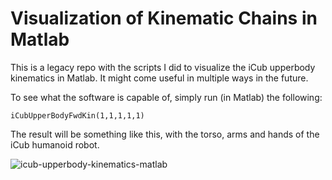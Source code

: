# Visualization of Kinematic Chains in Matlab

This is a legacy repo with the scripts I did to visualize the iCub upperbody kinematics in Matlab. It might come useful in multiple ways in the future.

To see what the software is capable of, simply run (in Matlab) the following:

```
iCubUpperBodyFwdKin(1,1,1,1,1)
```

The result will be something like this, with the torso, arms and hands of the iCub humanoid robot.

![icub-upperbody-kinematics-matlab](https://cloud.githubusercontent.com/assets/4378663/14118673/9a80d06a-f5b8-11e5-9dd0-f2613a4f9537.png)

